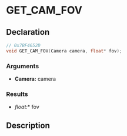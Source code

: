 # GET_CAM_FOV

## Declaration
```cpp
// 0x7BF4652D
void GET_CAM_FOV(Camera camera, float* fov);
```

### Arguments
- **Camera:** camera

### Results
- **float*:** fov

## Description
